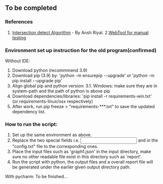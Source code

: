 ## To be completed

### References

1. [Intersection detect Algorithm](https://www.geeksforgeeks.org/check-if-two-given-line-segments-intersect/) - By Ansh Riyal.
2.[WebTool for manual testing](https://jacoblmiller.github.io/tum-gd-contest/tool.html)

### Environment set up instruction for the old program(confirmed)
Without IDE:
1. Download python (recommmend 3.9)
2. Download pip (3.9) by: 'python -m ensurepip --upgrade' or 'python -m pip install --upgrade pip'
3. Align global pip and python version:
	3.1. Windows: make sure they are in system-path and the path of python is above pip
4. Download dependencies/libraries: 'pip install -r requirements-win.txt' (or requirements-linux/osx respectively)
5. After work, run pip freeze > "requirements-***.txt" to save the updated dependency list.

### How to run the script:
1. Set up the same environment as above.
2. Replace the two special fields i.e. <input directory absolute path> and <output directory absolute path> in the
"config.txt" file to the corresponding ones.
3. Place the input files such as 'graph1.json' in the input directory, make sure no other readable file exist in this directory such as 'report'.
4. Run the script with python, the output files and a overall report file will be generated under the earlier given 
output directory path.

With pycharm:
To be finished...
